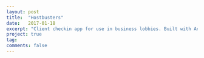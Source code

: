```yaml
---
layout: post
title:  "Hostbusters"
date:   2017-01-18
excerpt: "Client checkin app for use in business lobbies. Built with Angular with an node / express / mongodb backend"
project: true
tag:
comments: false
---
```

